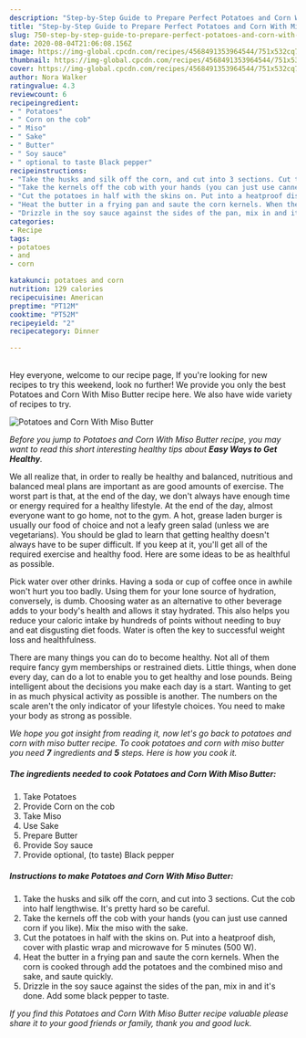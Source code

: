 ```yaml
---
description: "Step-by-Step Guide to Prepare Perfect Potatoes and Corn With Miso Butter"
title: "Step-by-Step Guide to Prepare Perfect Potatoes and Corn With Miso Butter"
slug: 750-step-by-step-guide-to-prepare-perfect-potatoes-and-corn-with-miso-butter
date: 2020-08-04T21:06:08.156Z
image: https://img-global.cpcdn.com/recipes/4568491353964544/751x532cq70/potatoes-and-corn-with-miso-butter-recipe-main-photo.jpg
thumbnail: https://img-global.cpcdn.com/recipes/4568491353964544/751x532cq70/potatoes-and-corn-with-miso-butter-recipe-main-photo.jpg
cover: https://img-global.cpcdn.com/recipes/4568491353964544/751x532cq70/potatoes-and-corn-with-miso-butter-recipe-main-photo.jpg
author: Nora Walker
ratingvalue: 4.3
reviewcount: 6
recipeingredient:
- " Potatoes"
- " Corn on the cob"
- " Miso"
- " Sake"
- " Butter"
- " Soy sauce"
- " optional to taste Black pepper"
recipeinstructions:
- "Take the husks and silk off the corn, and cut into 3 sections. Cut the cob into half lengthwise. It&#39;s pretty hard so be careful."
- "Take the kernels off the cob with your hands (you can just use canned corn if you like).  Mix the miso with the sake."
- "Cut the potatoes in half with the skins on. Put into a heatproof dish, cover with plastic wrap and microwave for 5 minutes (500 W)."
- "Heat the butter in a frying pan and saute the corn kernels. When the corn is cooked through add the potatoes and the combined miso and sake, and saute quickly."
- "Drizzle in the soy sauce against the sides of the pan, mix in and it&#39;s done. Add some black pepper to taste."
categories:
- Recipe
tags:
- potatoes
- and
- corn

katakunci: potatoes and corn 
nutrition: 129 calories
recipecuisine: American
preptime: "PT12M"
cooktime: "PT52M"
recipeyield: "2"
recipecategory: Dinner

---
```

<br>
Hey everyone, welcome to our recipe page, If you're looking for new recipes to try this weekend, look no further! We provide you only the best Potatoes and Corn With Miso Butter recipe here. We also have wide variety of recipes to try.
<br>


![Potatoes and Corn With Miso Butter](https://img-global.cpcdn.com/recipes/4568491353964544/751x532cq70/potatoes-and-corn-with-miso-butter-recipe-main-photo.jpg)

<i>Before you jump to Potatoes and Corn With Miso Butter recipe, you may want to read this short interesting healthy tips about <strong>Easy Ways to Get Healthy</strong>.</i>

We all realize that, in order to really be healthy and balanced, nutritious and balanced meal plans are important as are good amounts of exercise. The worst part is that, at the end of the day, we don't always have enough time or energy required for a healthy lifestyle. At the end of the day, almost everyone want to go home, not to the gym. A hot, grease laden burger is usually our food of choice and not a leafy green salad (unless we are vegetarians). You should be glad to learn that getting healthy doesn't always have to be super difficult. If you keep at it, you'll get all of the required exercise and healthy food. Here are some ideas to be as healthful as possible.

Pick water over other drinks. Having a soda or cup of coffee once in awhile won't hurt you too badly. Using them for your lone source of hydration, conversely, is dumb. Choosing water as an alternative to other beverage adds to your body's health and allows it stay hydrated. This also helps you reduce your caloric intake by hundreds of points without needing to buy and eat disgusting diet foods. Water is often the key to successful weight loss and healthfulness.

There are many things you can do to become healthy. Not all of them require fancy gym memberships or restrained diets. Little things, when done every day, can do a lot to enable you to get healthy and lose pounds. Being intelligent about the decisions you make each day is a start. Wanting to get in as much physical activity as possible is another. The numbers on the scale aren't the only indicator of your lifestyle choices. You need to make your body as strong as possible. 


<i>We hope you got insight from reading it, now let's go back to potatoes and corn with miso butter recipe. To cook potatoes and corn with miso butter you need <strong>7</strong> ingredients and <strong>5</strong> steps. Here is how you cook it.
</i>

##### The ingredients needed to cook Potatoes and Corn With Miso Butter:

1. Take  Potatoes
1. Provide  Corn on the cob
1. Take  Miso
1. Use  Sake
1. Prepare  Butter
1. Provide  Soy sauce
1. Provide  optional, (to taste) Black pepper


##### Instructions to make Potatoes and Corn With Miso Butter:

1. Take the husks and silk off the corn, and cut into 3 sections. Cut the cob into half lengthwise. It&#39;s pretty hard so be careful.
1. Take the kernels off the cob with your hands (you can just use canned corn if you like).  Mix the miso with the sake.
1. Cut the potatoes in half with the skins on. Put into a heatproof dish, cover with plastic wrap and microwave for 5 minutes (500 W).
1. Heat the butter in a frying pan and saute the corn kernels. When the corn is cooked through add the potatoes and the combined miso and sake, and saute quickly.
1. Drizzle in the soy sauce against the sides of the pan, mix in and it&#39;s done. Add some black pepper to taste.


<i>If you find this Potatoes and Corn With Miso Butter recipe valuable please share it to your good friends or family, thank you and good luck.</i>
